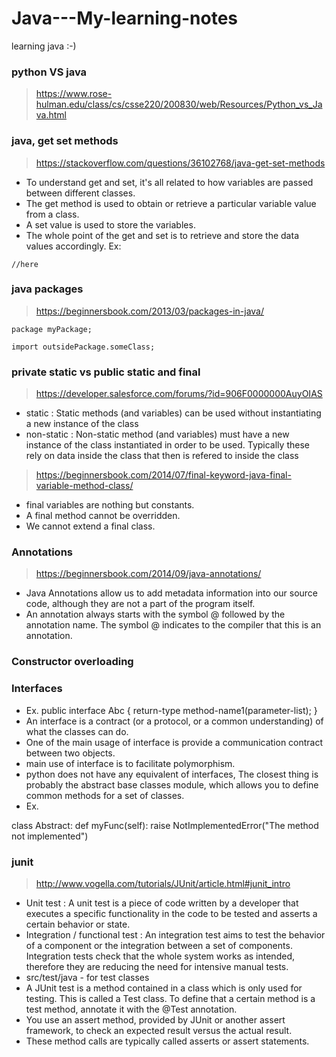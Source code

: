 # Java---My-learning-notes
learning java :-)

### python VS java
> https://www.rose-hulman.edu/class/cs/csse220/200830/web/Resources/Python_vs_Java.html

### java, get set methods
> https://stackoverflow.com/questions/36102768/java-get-set-methods
- To understand get and set, it's all related to how variables are passed between different classes.
- The get method is used to obtain or retrieve a particular variable value from a class.
- A set value is used to store the variables.
- The whole point of the get and set is to retrieve and store the data values accordingly.
Ex:
```
//here
```

### java packages
> https://beginnersbook.com/2013/03/packages-in-java/
```
package myPackage;

import outsidePackage.someClass;

```
### private static vs public static and final
> https://developer.salesforce.com/forums/?id=906F0000000AuyOIAS
- static : Static methods (and variables) can be used without instantiating a new instance of the class
- non-static : Non-static method (and variables) must have a new instance of the class instantiated in order to be used.  Typically these rely on data inside the class that then is refered to inside the class

> https://beginnersbook.com/2014/07/final-keyword-java-final-variable-method-class/
- final variables are nothing but constants.
- A final method cannot be overridden.
- We cannot extend a final class. 


### Annotations
> https://beginnersbook.com/2014/09/java-annotations/
- Java Annotations allow us to add metadata information into our source code, although they are not a part of the program itself. 
- An annotation always starts with the symbol @ followed by the annotation name. The symbol @ indicates to the compiler that this is an annotation.

### Constructor overloading 

### Interfaces
- Ex.
public interface Abc {
return-type method-name1(parameter-list);
}
- An interface is a contract (or a protocol, or a common understanding) of what the classes can do. 
- One of the main usage of interface is provide a communication contract between two objects.
- main use of interface is to facilitate polymorphism. 
- python does not have any equivalent of interfaces, The closest thing is probably the abstract base classes module, which allows you to define common methods for a set of classes.
- Ex.
 
class Abstract:
  def myFunc(self):
      raise NotImplementedError("The method not implemented")


### junit
> http://www.vogella.com/tutorials/JUnit/article.html#junit_intro
- Unit test : A unit test is a piece of code written by a developer that executes a specific functionality in the code to be tested and asserts a certain behavior or state.
- Integration / functional test : An integration test aims to test the behavior of a component or the integration between a set of components. Integration tests check that the whole system works as intended, therefore they are reducing the need for intensive manual tests.
- src/test/java - for test classes
- A JUnit test is a method contained in a class which is only used for testing. This is called a Test class. To define that a certain method is a test method, annotate it with the @Test annotation.
- You use an assert method, provided by JUnit or another assert framework, to check an expected result versus the actual result. 
- These method calls are typically called asserts or assert statements.





